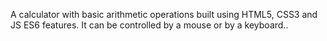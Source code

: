 A calculator with basic arithmetic operations built using HTML5, CSS3 and JS ES6 features. It can be controlled by a mouse or by a keyboard..
